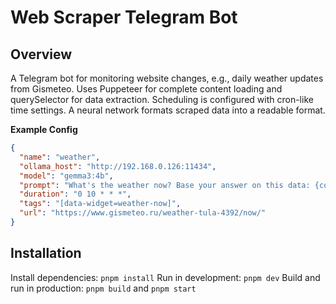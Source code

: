 # Web Scraper Telegram Bot

## Overview

A Telegram bot for monitoring website changes, e.g., daily weather updates from Gismeteo. Uses Puppeteer for complete content loading and querySelector for data extraction. Scheduling is configured with cron-like time settings. A neural network formats scraped data into a readable format.

**Example Config**
```json
{
  "name": "weather",
  "ollama_host": "http://192.168.0.126:11434",
  "model": "gemma3:4b",
  "prompt": "What's the weather now? Base your answer on this data: {content}",
  "duration": "0 10 * * *",
  "tags": "[data-widget=weather-now]",
  "url": "https://www.gismeteo.ru/weather-tula-4392/now/"
}
```

## Installation

Install dependencies: `pnpm install`
Run in development: `pnpm dev`
Build and run in production: `pnpm build` and `pnpm start`
